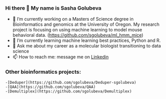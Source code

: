 ### Hi there 👋 My name is Sasha Golubeva



- 🔭 I’m currently working on a Masters of Science degree in Bioinformatics and genomics at the University of Oregon. My research project is focusing on using machine learning to model mouse behavioral data. (https://github.com/sgolubeva/ml_hmm_mice)
- 🌱 I’m currently learning machine learning best practices, Python and R.
- 💬 Ask me about my career as a molecular biologist transitioning to data science
- 📫 How to reach me: message me on [Linkedin](https://www.linkedin.com/in/sasha-golubeva-93b4b4106/)

### Other bioinformatics projects:

    -[Deduper](https://github.com/sgolubeva/Deduper-sgolubeva)
    -[QAA](https://github.com/sgolubeva/QAA)
    -[Demultiplex](https://github.com/sgolubeva/Demultiplex)
